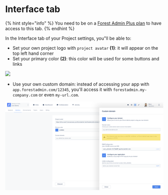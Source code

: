 # Interface tab

{% hint style="info" %}
You need to be on a [Forest Admin Plus plan](https://www.forestadmin.com/pricing/) to have access to this tab.
{% endhint %}

In the Interface tab of your Project settings, you"ll be able to:

* Set your own project logo with `project avatar` **(1)**: it will appear on the top left hand corner
* Set your primary color **(2)**: this color will be used for some buttons and links

![](<../../.gitbook/assets/Capture d’écran 2019-07-02 à 17.57.18.png>)

* Use your own custom domain: instead of accessing your app with `app.forestadmin.com/12345`, you'll access it with `forestadmin.my-company.com` or even `my-url.com`.

![](<../../.gitbook/assets/image (395).png>)
